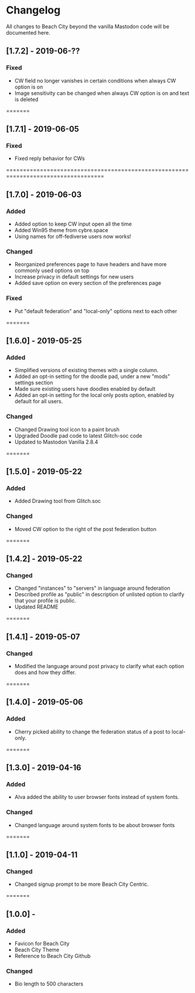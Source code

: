 Changelog
=========

All changes to Beach City beyond the vanilla Mastodon code will be documented here.
## [1.7.2] - 2019-06-??

### Fixed
- CW field no longer vanishes in certain conditions when always CW option is on
- Image sensitivity can be changed when always CW option is on and text is deleted

=======
## [1.7.1] - 2019-06-05

### Fixed
- Fixed reply behavior for CWs

===================================================================================
## [1.7.0] - 2019-06-03

### Added
- Added option to keep CW input open all the time
- Added Win95 theme from cybre.space
- Using names for off-fediverse users now works!

### Changed
- Reorganized preferences page to have headers and have more commonly used options on top
- Increase privacy in default settings for new users
- Added save option on every section of the preferences page

### Fixed
- Put "default federation" and "local-only" options next to each other

=======
## [1.6.0] - 2019-05-25

### Added
- Simplified versions of existing themes with a single column.
- Added an opt-in setting for the doodle pad, under a new "mods" settings section
- Made sure existing users have doodles enabled by default
- Added an opt-in setting for the local only posts option, enabled by default for all users.

### Changed
- Changed Drawing tool icon to a paint brush
- Upgraded Doodle pad code to latest Glitch-soc code
- Updated to Mastodon Vanilla 2.8.4

=======
## [1.5.0] - 2019-05-22
### Added
- Added Drawing tool from Glitch.soc

### Changed
- Moved CW option to the right of the post federation button


=======
## [1.4.2] - 2019-05-22
### Changed
- Changed "instances" to "servers" in language around federation
- Described profile as "public" in description of unlisted option to clarify that your profile is public.
- Updated README

=======
## [1.4.1] - 2019-05-07
### Changed
- Modified the language around post privacy to clarify what each option does and how they differ.

=======
## [1.4.0] - 2019-05-06
### Added
- Cherry picked ability to change the federation status of a post to local-only.

=======
## [1.3.0] - 2019-04-16
### Added
- Alva added the ability to user browser fonts instead of system fonts.

### Changed
- Changed language around system fonts to be about browser fonts

=======
## [1.1.0] - 2019-04-11
### Changed
- Changed signup prompt to be more Beach City Centric.

=======
## [1.0.0] - 
### Added
- Favicon for Beach City
- Beach City Theme
- Reference to Beach City Github

### Changed
- Bio length to 500 characters